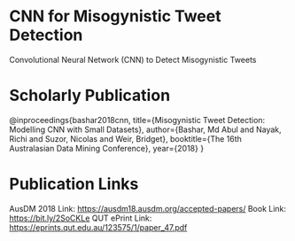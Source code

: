 # CNN for Misogynistic Tweet Detection
Convolutional Neural Network (CNN) to Detect Misogynistic Tweets

# Scholarly Publication
@inproceedings{bashar2018cnn,
  title={Misogynistic Tweet Detection: Modelling CNN with Small Datasets},
  author={Bashar, Md Abul and Nayak, Richi and Suzor, Nicolas and Weir, Bridget},
  booktitle={The 16th Australasian Data Mining Conference},
  year={2018}
}

# Publication Links
AusDM 2018 Link: https://ausdm18.ausdm.org/accepted-papers/
Book Link: https://bit.ly/2SoCKLe
QUT ePrint Link: https://eprints.qut.edu.au/123575/1/paper_47.pdf
